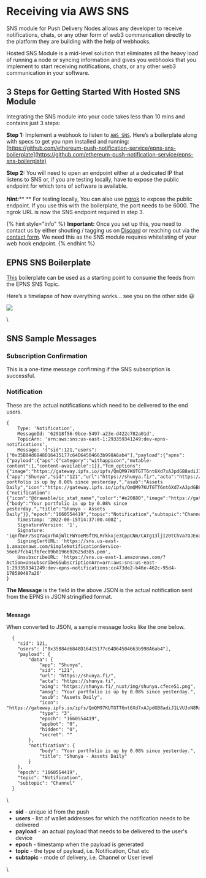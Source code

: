 # Receiving via AWS SNS

SNS module for Push Delivery Nodes allows any developer to receive notifications, chats, or any other form of web3 communication directly to the platform they are building with the help of webhooks.

Hosted SNS Module is a mid-level solution that eliminates all the heavy load of running a node or syncing information and gives you webhooks that you implement to start receiving notifications, chats, or any other web3 communication in your software.



## 3 Steps for Getting Started With Hosted SNS Module <a href="#4da3" id="4da3"></a>

Integrating the SNS module into your code takes less than 10 mins and contains just 3 steps:

**Step 1:** Implement a webhook to listen to [`AWS SNS`](https://docs.aws.amazon.com/sdk-for-javascript/v2/developer-guide/sns-examples.html). Here’s a boilerplate along with specs to get you npm installed and running: [https://github.com/ethereum-push-notification-service/epns-sns-boilerplate](https://github.com/ethereum-push-notification-service/epns-sns-boilerplate)

**Step 2:** You will need to open an endpoint either at a dedicated IP that listens to SNS or, if you are testing locally, have to expose the public endpoint for which tons of software is available.\
\
_**Hint:**_** ** For testing locally, You can also use [ngrok](https://ngrok.com/download) to expose the public endpoint. If you use this with the boilerplate, the port needs to be 6000. The ngrok URL is now the SNS endpoint required in step 3.

{% hint style="info" %}
**Important:** Once you set up this, you need to contact us by either shouting / tagging us on [Discord](https://discord.com/invite/YVPB99F9W5) or reaching out via the [contact form](https://epns.io/#contact). We need this as the SNS module requires whitelisting of your web hook endpoint.
{% endhint %}

## EPNS SNS Boilerplate

[This](https://github.com/ethereum-push-notification-service/epns-sns-boilerplate) boilerplate can be used as a starting point to consume the feeds from the EPNS SNS Topic.



Here’s a timelapse of how everything works… see you on the other side 😃

![](../../.gitbook/assets/1\_q0kbnXZqlt8a-Pfzi8uVIQ.gif)

\


## SNS Sample Messages <a href="#4da3" id="4da3"></a>

### &#x20;     Subscription Confirmation

&#x20;       This is a one-time message confirming if the SNS subscription is successful.



### &#x20;      Notification      &#x20;

&#x20;       These are the actual notifications which need to be delivered to the end users.

```
{
    Type: 'Notification',
    MessageId: '62918f56-9bce-5497-a23e-d422c782a01d',
    TopicArn: 'arn:aws:sns:us-east-1:293359341249:dev-epns-notifications',
    Message: '{"sid":121,"users":["0x35B84d6848D16415177c64D64504663b998A6ab4"],"payload":{"apns":{"payload":{"aps":{"category":"withappicon","mutable-content":1,"content-available":1}},"fcm_options":{"image":"https://gateway.ipfs.io/ipfs/QmQM97KUTGTT6nt6Xd7xAJpdGB8adiJ1LVUJoN8RoFUYfx"}},"data":{"app":"Shunya","sid":"121","url":"https://shunya.fi/","acta":"https://shunya.fi","aimg":"https://shunya.fi/_nuxt/img/shunya.cfece51.png","amsg":"Your portfolio is up by 0.08% since yesterday.","asub":"Assets Daily","icon":"https://gateway.ipfs.io/ipfs/QmQM97KUTGTT6nt6Xd7xAJpdGB8adiJ1LVUJoN8RoFUYfx","type":"3","epoch":"1660554419","appbot":"0","hidden":"0","secret":""},"android":{"notification":{"icon":"@drawable/ic_stat_name","color":"#e20880","image":"https://gateway.ipfs.io/ipfs/QmQM97KUTGTT6nt6Xd7xAJpdGB8adiJ1LVUJoN8RoFUYfx","default_vibrate_timings":true}},"notification":{"body":"Your portfolio is up by 0.08% since yesterday.","title":"Shunya - Assets Daily"}},"epoch":"1660554419","topic":"Notification","subtopic":"Channel"}',
    Timestamp: '2022-08-15T14:37:00.408Z',
    SignatureVersion: '1',
    Signature: 'iqnfhnF/SsQYaqVrhAjWlCFWYoeMSftRLRrkkxje3CppCNm/CATg13ljIz0tChVa7OJEoaVI/tpUERiuhZ9wxuGmDI6ReaGORam4Yda4CC0HqfitqYG8M0AamScXgiqN9hgcGHbbitYQWWIp2vmFKC+P1j9Hq9Lz19fBlHz1/9hJwHlRfKDADqh1I15wERZZGGUu//Z+S6bnJ9k2JrektKDNRukSihSU1u07563RirE+EJ6TCxQGUY4GzuuwlOu6vj9ESsVE4mBdfxnmNLsZoVBl87KHg7/z9Uh1IJTqkdRyN5+XXg4XDE1puYr9qypfhk8abmZQIrn5obrHDe+ZBQ==',
    SigningCertURL: 'https://sns.us-east-1.amazonaws.com/SimpleNotificationService-56e67fcb41f6fec09b0196692625d385.pem',
    UnsubscribeURL: 'https://sns.us-east-1.amazonaws.com/?Action=Unsubscribe&SubscriptionArn=arn:aws:sns:us-east-1:293359341249:dev-epns-notifications:cc473de2-b46e-462c-95d4-178580487a26'
}
```



**The Message** is the field in the above JSON is the actual notification sent from the EPNS in JSON stringified format.



\
**Message**

When converted to JSON, a sample message looks like the one below.

```
  {
  	"sid": 121,
  	"users": ["0x35B84d6848D16415177c64D64504663b998A6ab4"],
  	"payload": {
  		"data": {
  			"app": "Shunya",
  			"sid": "121",
  			"url": "https://shunya.fi/",
  			"acta": "https://shunya.fi",
  			"aimg": "https://shunya.fi/_nuxt/img/shunya.cfece51.png",
  			"amsg": "Your portfolio is up by 0.08% since yesterday.",
  			"asub": "Assets Daily",
  			"icon": "https://gateway.ipfs.io/ipfs/QmQM97KUTGTT6nt6Xd7xAJpdGB8adiJ1LVUJoN8RoFUYfx",
  			"type": "3",
  			"epoch": "1660554419",
  			"appbot": "0",
  			"hidden": "0",
  			"secret": ""
  		},
  		"notification": {
  			"body": "Your portfolio is up by 0.08% since yesterday.",
  			"title": "Shunya - Assets Daily"
  		}
  	},
  	"epoch": "1660554419",
  	"topic": "Notification",
  	"subtopic": "Channel"
  }
```

\


* **sid** - unique id from the push
* **users** - list of wallet addresses for which the notification needs to be delivered
* **payload** - an actual payload that needs to be delivered to the user's device
* **epoch** - timestamp when the payload is generated
* **topic** - the type of payload, i.e. Notification, Chat etc
* **subtopic** - mode of delivery, i.e. Channel or User level



\
